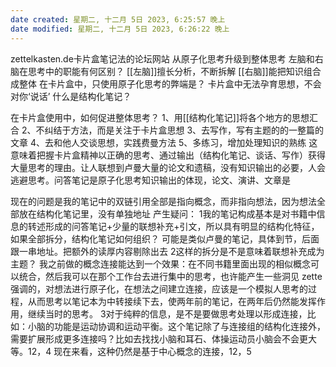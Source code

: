 ```yaml
---
date created: 星期二, 十二月 5日 2023, 6:25:57 晚上
date modified: 星期二, 十二月 5日 2023, 6:26:22 晚上
---
```

zettelkasten.de卡片盒笔记法的论坛网站
从原子化思考升级到整体思考
	左脑和右脑在思考中的职能有何区别？
		[[左脑]]擅长分析，不断拆解
		[[右脑]]能把知识组合成整体
	在卡片盒中，只使用原子化思考的弊端是？
		卡片盒中无法孕育思想，不会对你‘说话’
	什么是结构化笔记？
		
在卡片盒使用中，如何促进整体思考？
		1、用[[结构化笔记]]将各个地方的思想汇合
		2、不纠结于方法，而是关注于卡片盒思想
		3、去写作，写有主题的的一整篇的文章
		4、去和他人交谈思想，实践费曼方法
		5、多练习，增加处理知识的熟练
			这意味着把握卡片盒精神以正确的思考、通过输出（结构化笔记、谈话、写作）获得大量思考的理由。让人联想到卢曼大量的论文和遗稿，没有知识输出的必要，人会逃避思考。问答笔记是原子化思考知识输出的体现，论文、演讲、文章是

现在的问题是我的笔记中的双链引用全部是指向概念，而非指向想法，因为想法全部放在结构化笔记里，没有单独地址
产生疑问：
1我的笔记构成基本是对书籍中信息的转述形成的问答笔记+少量的联想补充+引文，所以具有明显的结构化特征，如果全部拆分，结构化笔记如何组织？
	可能是类似卢曼的笔记，具体到节，后面跟一串地址。把额外的读厚内容剔除出去
2这样的拆分是不是意味着联想补充成为主题？
	我之前做的概念连接能达到一个效果：在不同书籍里面出现的相似概念可以统合，然后我可以在那个工作台去进行集中的思考，也许能产生一些洞见
	zette强调的，对想法进行原子化，在想法之间建立连接，应该是一个模拟人思考的过程，从而思考以笔记本为中转接续下去，使两年前的笔记，在两年后仍然能发挥作用，继续当时的思考。
3对于纯粹的信息，是不是要做思考处理以形成连接，比如：小脑的功能是运动协调和运动平衡。这个笔记除了与连接组的结构化连接外，需要扩展形成更多连接吗？比如去找找小脑和耳石、体操运动员小脑会不会更大等。12，4
现在来看，这种仍然是基于中心概念的连接，12，5


